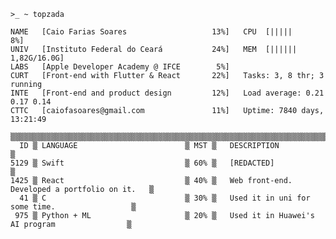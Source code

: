 
<!---
Linux emulation and full-stack development.
Working at Aurean for front-end end some little bit of back-end.
Also on the Apple Developer Academy @ IFCE

世界を閉じて次を開く
--->


```
>_ ~ topzada

NAME   [Caio Farias Soares                   13%]   CPU  [|||||                              8%]
UNIV   [Instituto Federal do Ceará           24%]   MEM  [||||||                    1,82G/16.0G]
LABS   [Apple Developer Academy @ IFCE        5%]   
CURT   [Front-end with Flutter & React       22%]   Tasks: 3, 8 thr; 3 running
INTE   [Front-end and product design         12%]   Load average: 0.21 0.17 0.14
CTTC   [caiofasoares@gmail.com               11%]   Uptime: 7840 days, 13:21:49

▒▒▒▒▒▒▒▒▒▒▒▒▒▒▒▒▒▒▒▒▒▒▒▒▒▒▒▒▒▒▒▒▒▒▒▒▒▒▒▒▒▒▒▒▒▒▒▒▒▒▒▒▒▒▒▒▒▒▒▒▒▒▒▒▒▒▒▒▒▒▒▒▒▒▒▒▒▒▒▒▒▒▒▒▒▒▒▒▒▒▒▒▒▒▒▒
  ID ▒ LANGUAGE                        ▒ MST ▒   DESCRIPTION                                   ▒
5129 ▒ Swift                           ▒ 60% ▒   [REDACTED]                                    ▒
1425 ▒ React                           ▒ 40% ▒   Web front-end. Developed a portfolio on it.   ▒
  41 ▒ C                               ▒ 30% ▒   Used it in uni for some time.                 ▒ 
 975 ▒ Python + ML                     ▒ 20% ▒   Used it in Huawei's AI program                ▒
```


<!---bash
>_ ~ fetchy

             %%%                    Host:       Caio Farias Soares
         %%%%%%                     Uptime:     21 years
       %%%%%%   ##      ##          Studying:   Computer Engineering @ IFCE
    %%%%%%%     (####   (####                   iOS Developer @ Apple Developer Academy
  %%%%%%     .#.   ####    ####     
  %%%%%%      #    ####    ####     Working:    Back-end and Front-end developer @ Aurean
    %%%%%%#     (####   (####                   Graphical & UI Designer @ Aurean
       %%%%%%   ##      ##          
         %%%%%%                     Portfolio:  github.com/CaioFaSoares
            %%%                                 behance.net/caiosoares1
--->

<!---
- 👋 Hi, I’m @CaioFaSoares
- 👀 I’m interested in ...
- 🌱 I’m currently learning ...
- 💞️ I’m looking to collaborate on ...
- 📫 How to reach me ...
--->

<!---
CaioFaSoares/CaioFaSoares is a ✨ special ✨ repository because its `README.md` (this file) appears on your GitHub profile.
You can click the Preview link to take a look at your changes.
--->
